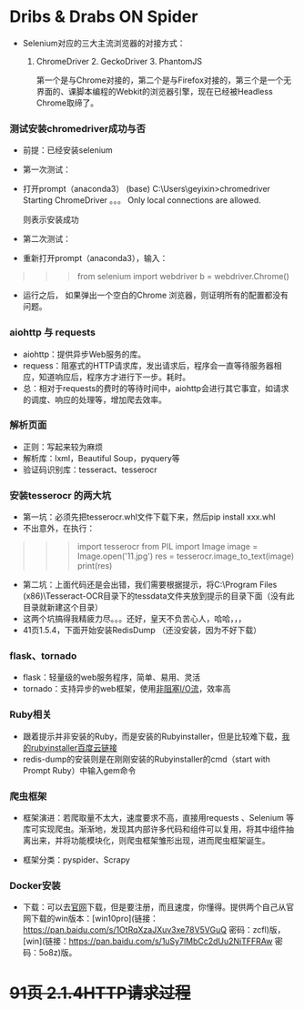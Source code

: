 # Dribs & Drabs ON Spider

+ Selenium对应的三大主流浏览器的对接方式：

  1. ChromeDriver  2. GeckoDriver 3. PhantomJS

     第一个是与Chrome对接的，第二个是与Firefox对接的，第三个是一个无界面的、课脚本编程的Webkit的浏览器引擎，现在已经被Headless Chrome取缔了。

### 测试安装chromedriver成功与否
+ 前提：已经安装selenium

+ 第一次测试：

+ 打开prompt（anaconda3）
(base) C:\Users\geyixin>chromedriver
Starting ChromeDriver 。。。
Only local connections are allowed.

   则表示安装成功

+ 第二次测试：
+ 重新打开prompt（anaconda3），输入：
>>> from selenium import webdriver
>>> b = webdriver.Chrome()
+ 运行之后， 如果弹出一个空白的Chrome 浏览器，则证明所有的配置都没有问题。

### aiohttp 与 requests
+ aiohttp：提供异步Web服务的库。
+ requess：阻塞式的HTTP请求库，发出请求后，程序会一直等待服务器相应，知道响应后，程序方才进行下一步。耗时。
+ 总：相对于requests的费时的等待时间中，aiohttp会进行其它事宜，如请求的调度、响应的处理等，增加爬去效率。
### 解析页面
+ 正则：写起来较为麻烦
+ 解析库：lxml，Beautiful Soup，pyquery等
+ 验证码识别库：tesseract、tesserocr
### 安装tesserocr 的两大坑
+ 第一坑：必须先把tesserocr.whl文件下载下来，然后pip install xxx.whl
+ 不出意外，在执行：
>>> import tesserocr
>>> from PIL import Image
>>> image = Image.open('11.jpg')
>>> res = tesserocr.image_to_text(image)
>>> print(res)

+ 第二坑：上面代码还是会出错，我们需要根据提示，将C:\Program Files (x86)\Tesseract-OCR目录下的tessdata文件夹放到提示的目录下面（没有此目录就新建这个目录）
+ 这两个坑搞得我精疲力尽。。。还好，皇天不负苦心人，哈哈，，，
+ 41页1.5.4，下面开始安装RedisDump  （还没安装，因为不好下载）
### flask、tornado
+ flask：轻量级的web服务程序，简单、易用、灵活
+ tornado：支持异步的web框架，使用[非阻塞I/O流](https://www.cnblogs.com/MRRAOBX/articles/3617440.html)，效率高
### Ruby相关
+ 跟着提示并非安装的Ruby，而是安装的Rubyinstaller，但是比较难下载，[我的rubyinstaller百度云链接](https://pan.baidu.com/s/1qQkp2U62nDpSG1pDqi48Iw)
+ redis-dump的安装则是在刚刚安装的Rubyinstaller的cmd（start with Prompt Ruby）中输入gem命令
### 爬虫框架
+ 框架演进：若爬取量不太大，速度要求不高，直接用requests 、Selenium 等库可实现爬虫。渐渐地，发现其内部许多代码和组件可以复用，将其中组件抽离出来，并将功能模块化，则爬虫框架雏形出现，进而爬虫框架诞生。

+ 框架分类：pyspider、Scrapy

### Docker安装

+ 下载：可以去[官网](https://docs.docker.com/docker-for-windows/install/)下载，但是要注册，而且速度，你懂得。提供两个自己从官网下载的win版本：[win10pro](链接：https://pan.baidu.com/s/1OtRqXzaJXuv3xe78V5VGuQ 密码：zcfl)版，[win](链接：https://pan.baidu.com/s/1uSy7lMbCc2dUu2NiTFFRAw 密码：5o8z)版。
# ~~91页 2.1.4HTTP请求过程~~
























